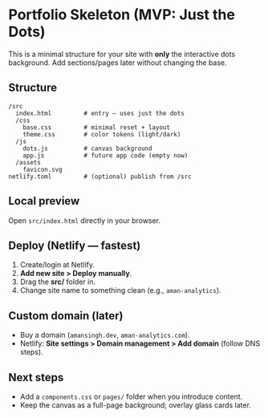 # Portfolio Skeleton (MVP: Just the Dots)

This is a minimal structure for your site with **only** the interactive dots background.
Add sections/pages later without changing the base.

## Structure
```
/src
  index.html         # entry — uses just the dots
  /css
    base.css         # minimal reset + layout
    theme.css        # color tokens (light/dark)
  /js
    dots.js          # canvas background
    app.js           # future app code (empty now)
  /assets
    favicon.svg
netlify.toml         # (optional) publish from /src
```

## Local preview
Open `src/index.html` directly in your browser.

## Deploy (Netlify — fastest)
1. Create/login at Netlify.
2. **Add new site > Deploy manually**.
3. Drag the **src/** folder in.
4. Change site name to something clean (e.g., `aman-analytics`).

## Custom domain (later)
- Buy a domain (`amansingh.dev`, `aman-analytics.com`).
- Netlify: **Site settings > Domain management > Add domain** (follow DNS steps).

## Next steps
- Add a `components.css` or `pages/` folder when you introduce content.
- Keep the canvas as a full-page background; overlay glass cards later.
